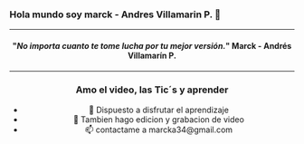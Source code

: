 ### Hola mundo soy marck - Andres Villamarin P. 👋

<!--
**Marck24-8/Marck24-8** is a ✨ _special_ ✨ repository because its `README.md` (this file) appears on your GitHub profile.

Here are some ideas to get you started:

- 🌱 Tambien hago edicion y grabacion de video 
- 💬 Dispuesto a trabajar
- 📫 contactame a marcka34@gmail.com
-->
<hr>
<!-- MAIN PHRASE SECTION -->
<span align="center">
  <span>
    <h4 align="center">"<em>No importa cuanto te tome lucha por tu mejor versión.</em>"
      <span align="center">Marck - Andrés Villamarín P.</span>
    </h4>

<!-- ABOUT YOU -->
<hr>
<h3 align="center"> Amo el video, las Tic´s y aprender </h3>
  <ul>
    <li>🔭 Dispuesto a disfrutar el aprendizaje </strong></li>
    <li>🌱 Tambien hago edicion y grabacion de video </strong></li>
    <li>📫 contactame a marcka34@gmail.com</strong></li>
  </ul>

